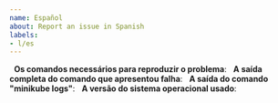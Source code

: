 ```yaml
---
name: Español 
about: Report an issue in Spanish
labels:
- l/es
---
```

<!-- Use este modelo ao reportar um problema e forneça o máximo de informações possível. Se não fazer isso, pode haver um atraso na resposta. A equipe agradece. -->
 
**Os comandos necessários para reproduzir o problema**:
 
**A saída completa do comando que apresentou falha**:
 
**A saída do comando "minikube logs"**:
 
**A versão do sistema operacional usado**:
